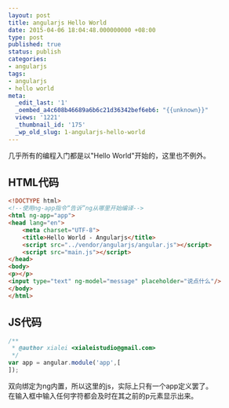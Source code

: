 ```yaml
---
layout: post
title: angularjs Hello World
date: 2015-04-06 18:04:48.000000000 +08:00
type: post
published: true
status: publish
categories:
- angularjs
tags:
- angularjs
- hello world
meta:
  _edit_last: '1'
  _oembed_a4c608b46689a6b6c21d36342bef6eb6: "{{unknown}}"
  views: '1221'
  _thumbnail_id: '175'
  _wp_old_slug: 1-angularjs-hello-world
---
```

几乎所有的编程入门都是以"Hello World"开始的，这里也不例外。
## HTML代码

```html
<!DOCTYPE html>
<!--使用ng-app指令“告诉”ng从哪里开始编译-->
<html ng-app="app">
<head lang="en">
    <meta charset="UTF-8">
    <title>Hello World - Angularjs</title>
    <script src="../vendor/angularjs/angular.js"></script>
    <script src="main.js"></script>
</head>
<body>
<p></p>
<input type="text" ng-model="message" placeholder="说点什么"/>
</body>
</html>
```

## JS代码

```javascript
/**
 * @author xialei <xialeistudio@gmail.com>
 */
var app = angular.module('app',[
]);
```

双向绑定为ng内置，所以这里的js，实际上只有一个app定义罢了。   
在输入框中输入任何字符都会及时在其之前的p元素显示出来。